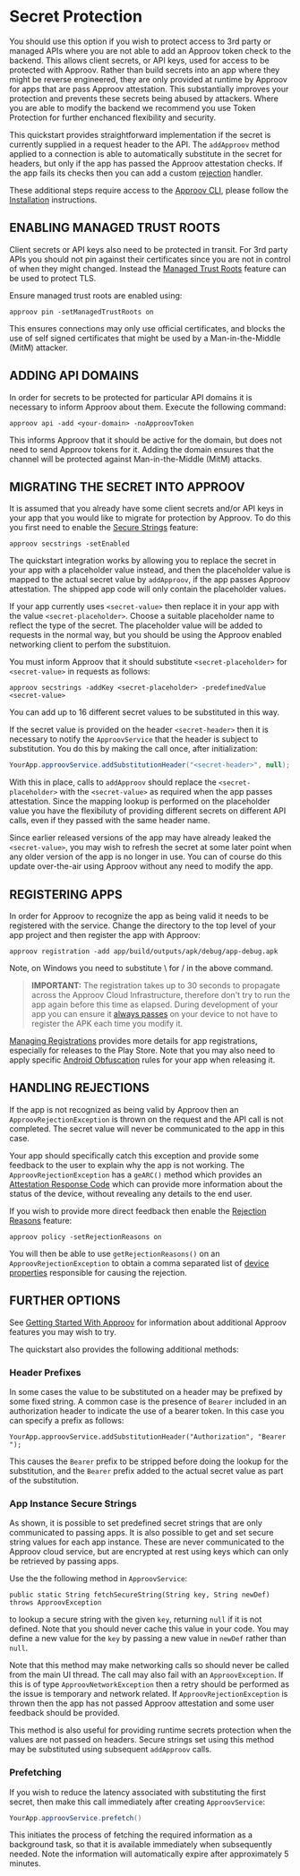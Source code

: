 # Secret Protection
You should use this option if you wish to protect access to 3rd party or managed APIs where you are not able to add an Approov token check to the backend. This allows client secrets, or API keys, used for access to be protected with Approov. Rather than build secrets into an app where they might be reverse engineered, they are only provided at runtime by Approov for apps that are pass Approov attestation. This substantially improves your protection and prevents these secrets being abused by attackers. Where you are able to modify the backend we recommend you use Token Protection for further enchanced flexibility and security.

This quickstart provides straightforward implementation if the secret is currently supplied in a request header to the API. The `addApproov` method applied to a connection is able to automatically substitute in the secret for headers, but only if the app has passed the Approov attestation checks. If the app fails its checks then you can add a custom [rejection](#handling-rejections) handler.

These additional steps require access to the [Approov CLI](https://approov.io/docs/latest/approov-cli-tool-reference/), please follow the [Installation](https://approov.io/docs/latest/approov-installation/) instructions.

## ENABLING MANAGED TRUST ROOTS
Client secrets or API keys also need to be protected in transit. For 3rd party APIs you should not pin against their certificates since you are not in control of when they might changed. Instead the [Managed Trust Roots](https://approov.io/docs/latest/approov-usage-documentation/#managed-trust-roots) feature can be used to protect TLS.

Ensure managed trust roots are enabled using:

```
approov pin -setManagedTrustRoots on 
```

This ensures connections may only use official certificates, and blocks the use of self signed certificates that might be used by a Man-in-the-Middle (MitM) attacker.

## ADDING API DOMAINS
In order for secrets to be protected for particular API domains it is necessary to inform Approov about them. Execute the following command:

```
approov api -add <your-domain> -noApproovToken
```

This informs Approov that it should be active for the domain, but does not need to send Approov tokens for it. Adding the domain ensures that the channel will be protected against Man-in-the-Middle (MitM) attacks.

## MIGRATING THE SECRET INTO APPROOV
It is assumed that you already have some client secrets and/or API keys in your app that you would like to migrate for protection by Approov. To do this you first need to enable the [Secure Strings](https://approov.io/docs/latest/approov-usage-documentation/#secure-strings) feature:

```
approov secstrings -setEnabled
```

The quickstart integration works by allowing you to replace the secret in your app with a placeholder value instead, and then the placeholder value is mapped to the actual secret value by `addApproov`, if the app passes Approov attestation. The shipped app code will only contain the placeholder values.

If your app currently uses `<secret-value>` then replace it in your app with the value `<secret-placeholder>`. Choose a suitable placeholder name to reflect the type of the secret. The placeholder value will be added to requests in the normal way, but you should be using the Approov enabled networking client to perfom the substituion.

You must inform Approov that it should substitute `<secret-placeholder>` for `<secret-value>` in requests as follows:

```
approov secstrings -addKey <secret-placeholder> -predefinedValue <secret-value>
```

You can add up to 16 different secret values to be substituted in this way.

If the secret value is provided on the header `<secret-header>` then it is necessary to notify the `ApproovService` that the header is subject to substitution. You do this by making the call once, after initialization:

```Java
YourApp.approovService.addSubstitutionHeader("<secret-header>", null);
```

With this in place, calls to `addApproov` should replace the `<secret-placeholder>` with the `<secret-value>` as required when the app passes attestation.  Since the mapping lookup is performed on the placeholder value you have the flexibiluty of providing different secrets on different API calls, even if they passed with the same header name.

Since earlier released versions of the app may have already leaked the `<secret-value>`, you may wish to refresh the secret at some later point when any older version of the app is no longer in use. You can of course do this update over-the-air using Approov without any need to modify the app.

## REGISTERING APPS
In order for Approov to recognize the app as being valid it needs to be registered with the service. Change the directory to the top level of your app project and then register the app with Approov:

```
approov registration -add app/build/outputs/apk/debug/app-debug.apk
```
Note, on Windows you need to substitute \ for / in the above command.

> **IMPORTANT:** The registration takes up to 30 seconds to propagate across the Approov Cloud Infrastructure, therefore don't try to run the app again before this time as elapsed. During development of your app you can ensure it [always passes](https://approov.io/docs/latest/approov-usage-documentation/#adding-a-device-security-policy) on your device to not have to register the APK each time you modify it.

[Managing Registrations](https://approov.io/docs/latest/approov-usage-documentation/#managing-registrations) provides more details for app registrations, especially for releases to the Play Store. Note that you may also need to apply specific [Android Obfuscation](https://approov.io/docs/latest/approov-usage-documentation/#android-obfuscation) rules for your app when releasing it.

## HANDLING REJECTIONS
If the app is not recognized as being valid by Approov then an `ApproovRejectionException` is thrown on the request and the API call is not completed. The secret value will never be communicated to the app in this case.

Your app should specifically catch this exception and provide some feedback to the user to explain why the app is not working. The `ApproovRejectionException` has a `geARC()` method which provides an [Attestation Response Code](https://approov.io/docs/latest/approov-usage-documentation/#attestation-response-code) which can provide more information about the status of the device, without revealing any details to the end user.

If you wish to provide more direct feedback then enable the [Rejection Reasons](https://approov.io/docs/latest/approov-usage-documentation/#rejection-reasons) feature:

```
approov policy -setRejectionReasons on
```

You will then be able to use `getRejectionReasons()` on an `ApproovRejectionException` to obtain a comma separated list of [device properties](https://approov.io/docs/latest/approov-usage-documentation/#device-properties) responsible for causing the rejection.

## FURTHER OPTIONS

See [Getting Started With Approov](https://approov.io/docs/latest/approov-usage-documentation/#getting-started-with-approov) for information about additional Approov features you may wish to try.

The quickstart also provides the following additional methods:

### Header Prefixes
In some cases the value to be substituted on a header may be prefixed by some fixed string. A common case is the presence of `Bearer` included in an authorization header to indicate the use of a bearer token. In this case you can specify a prefix as follows:

```
YourApp.approovService.addSubstitutionHeader("Authorization", "Bearer ");
```

This causes the `Bearer` prefix to be stripped before doing the lookup for the substitution, and the `Bearer` prefix added to the actual secret value as part of the substitution.

### App Instance Secure Strings
As shown, it is possible to set predefined secret strings that are only communicated to passing apps. It is also possible to get and set secure string values for each app instance. These are never communicated to the Approov cloud service, but are encrypted at rest using keys which can only be retrieved by passing apps.

Use the the following method in `ApproovService`:

```
public static String fetchSecureString(String key, String newDef) throws ApproovException
```

to lookup a secure string with the given `key`, returning `null` if it is not defined. Note that you should never cache this value in your code. You may define a new value for the `key` by passing a new value in `newDef` rather than `null`.

Note that this method may make networking calls so should never be called from the main UI thread. The call may also fail with an `ApproovException`. If this is of type `ApproovNetworkException` then a retry should be performed as the issue is temporary and network related. If `ApproovRejectionException` is thrown then the app has not passed Approov attestation and some user feedback should be provided.

This method is also useful for providing runtime secrets protection when the values are not passed on headers. Secure strings set using this method may be substituted using subsequent `addApproov` calls. 

### Prefetching
If you wish to reduce the latency associated with substituting the first secret, then make this call immediately after creating `ApproovService`:

```Java
YourApp.approovService.prefetch()
```

This initiates the process of fetching the required information as a background task, so that it is available immediately when subsequently needed. Note the information will automatically expire after approximately 5 minutes.
